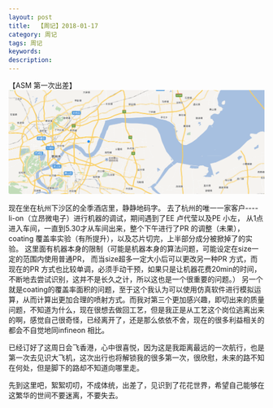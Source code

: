 ```yaml
---
layout: post
title:  【周记】2018-01-17
category: 周记
tags: 周记
keywords:
description:
---
```


【ASM 第一次出差】
![](public/img/hangzhou.png)

现在坐在杭州下沙区的全季酒店里，静静地码字。
去了杭州的唯一一家客户----li-on（立昂微电子）进行机器的调试，期间遇到了EE 卢代莹以及PE 小左， 从1点进入车间，一直到5.30才从车间出来，整个下午进行了PR 的调整（未果），coating 覆盖率实验（有所提升），以及芯片切完，上半部分成分被掀掉了的实验。  这里面有机器本身的限制（可能是机器本身的算法问题，可能设定在size一定的范围内使用普通PR， 而当size超多一定大小后可以更改另一种PR 方式，而现在的PR 方式也比较单调，必须手动干预，如果只是让机器花费20min的时间，不断地去尝试识别，这并不是长久之计，所以这也是一个很重要的问题。）
另一个就是coating的覆盖率面积的问题，至于这个我认为可以使用仿真软件进行模拟运算，从而计算出更加合理的喷射方式。而我对第三个更加感兴趣，即切出来的质量问题，不知道为什么，现在很想去做回工艺，但是我正是从工艺这个岗位逃离出来的啊，感觉自己很奇怪，已经离开了，还是那么依依不舍，现在的很多利益相关的都会不自觉地同infineon 相比。

已经订好了这周日会飞香港，心中很喜悦，因为这是我距离最远的一次航行，也是第一次去见识大飞机，这次出行也将解锁我的很多第一次，很欣慰，未来的路不知在何处，但是脚下的路却不知道向哪里走。

先到这里吧，絮絮叨叨，不成体统，出差了，见识到了花花世界，希望自己能够在这繁华的世间不要迷离，不要失去。

